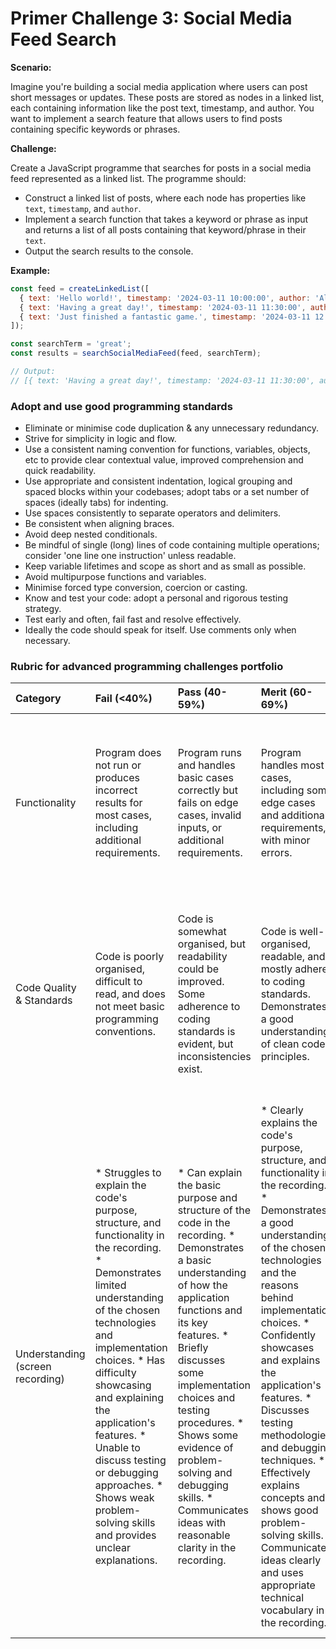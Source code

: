# Primer Challenge 3: Social Media Feed Search

**Scenario:**

Imagine you're building a social media application where users can post short messages or updates. These posts are stored as nodes in a linked list, each containing information like the post text, timestamp, and author. You want to implement a search feature that allows users to find posts containing specific keywords or phrases.

**Challenge:**

Create a JavaScript programme that searches for posts in a social media feed represented as a linked list. The programme should:

*   Construct a linked list of posts, where each node has properties like `text`, `timestamp`, and `author`.
*   Implement a search function that takes a keyword or phrase as input and returns a list of all posts containing that keyword/phrase in their `text`.
*   Output the search results to the console.

**Example:**

```javascript
const feed = createLinkedList([
  { text: 'Hello world!', timestamp: '2024-03-11 10:00:00', author: 'Alice' },
  { text: 'Having a great day!', timestamp: '2024-03-11 11:30:00', author: 'Bob' },
  { text: 'Just finished a fantastic game.', timestamp: '2024-03-11 12:15:00', author: 'Aqil' },
]);

const searchTerm = 'great';
const results = searchSocialMediaFeed(feed, searchTerm);

// Output:
// [{ text: 'Having a great day!', timestamp: '2024-03-11 11:30:00', author: 'Bob' }]
```

### Adopt and use good programming standards

* Eliminate or minimise code duplication & any unnecessary redundancy.
* Strive for simplicity in logic and flow.
* Use a consistent naming convention for functions, variables, objects, etc to provide clear contextual value, improved comprehension and quick readability.
* Use appropriate and consistent indentation, logical grouping and spaced blocks within your codebases; adopt tabs or a set number of spaces (ideally tabs) for indenting.
* Use spaces consistently to separate operators and delimiters.
* Be consistent when aligning braces.
* Avoid deep nested conditionals.
* Be mindful of single (long) lines of code containing multiple operations; consider 'one line one instruction' unless readable.
* Keep variable lifetimes and scope as short and as small as possible.
* Avoid multipurpose functions and variables.
* Minimise forced type conversion, coercion or casting.
* Know and test your code: adopt a personal and rigorous testing strategy.
* Test early and often, fail fast and resolve effectively.
* Ideally the code should speak for itself. Use comments only when necessary.


### Rubric for advanced programming challenges portfolio

|Category|Fail (<40%)|Pass (40-59%)|Merit (60-69%)|Distinction (70-100%)|
|:---|:---|:---|:---|:---|
|Functionality|Program does not run or produces incorrect results for most cases, including additional requirements.|Program runs and handles basic cases correctly but fails on edge cases, invalid inputs, or additional requirements.|Program handles most cases, including some edge cases and additional requirements, with minor errors.|Program is fully functional, handles all cases (including edge cases, invalid inputs, and additional requirements) gracefully, and produces accurate results consistently.|
|Code Quality & Standards|Code is poorly organised, difficult to read, and does not meet basic programming conventions.|Code is somewhat organised, but readability could be improved. Some adherence to coding standards is evident, but inconsistencies exist.|Code is well-organised, readable, and mostly adheres to coding standards. Demonstrates a good understanding of clean code principles.|Code is exemplary, demonstrating near-professional-level standards. Adheres to industry best practices and coding standards consistently. Code is highly maintainable and extensible.|
| Understanding (screen recording) | * Struggles to explain the code's purpose, structure, and functionality in the recording.  * Demonstrates limited understanding of the chosen technologies and implementation choices. *  Has difficulty showcasing and explaining the application's features. *  Unable to discuss testing or debugging approaches. *  Shows weak problem-solving skills and provides unclear explanations. | * Can explain the basic purpose and structure of the code in the recording. * Demonstrates a basic understanding of how the application functions and its key features. * Briefly discusses some implementation choices and testing procedures. * Shows some evidence of problem-solving and debugging skills. * Communicates ideas with reasonable clarity in the recording. | * Clearly explains the code's purpose, structure, and functionality in the recording. * Demonstrates a good understanding of the chosen technologies and the reasons behind implementation choices. * Confidently showcases and explains the application's features. * Discusses testing methodologies and debugging techniques. * Effectively explains concepts and shows good problem-solving skills. * Communicates ideas clearly and uses appropriate technical vocabulary in the recording. | * Provides a comprehensive and insightful walkthrough of the codebase, including intricate details and design patterns. * Confidently discusses and justifies implementation choices and their impact on the application. * Thoroughly demonstrates and explains all features, including any advanced additions. * Shows a strong understanding of testing methodologies and debugging approaches. * Demonstrates excellent problem-solving skills and provides insightful explanations. * Communicates ideas with exceptional clarity and precision in the recording. |